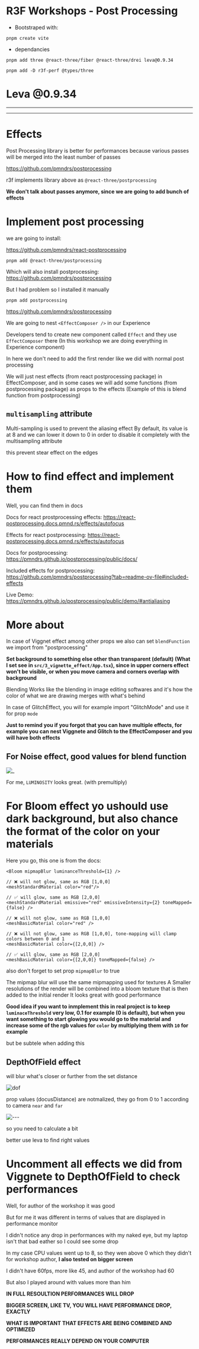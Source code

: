 # R3F Workshops - Post Processing

- Bootstraped with:

```
pnpm create vite
```

- dependancies

```
pnpm add three @react-three/fiber @react-three/drei leva@0.9.34
```

```
pnpm add -D r3f-perf @types/three
```

# Leva @0.9.34

---

---

# Effects

Post Processing library is better for performances because various passes will be merged into the least number of passes

<https://github.com/pmndrs/postprocessing>

r3f implements library above as `@react-three/postprocessing`

**We don't talk about passes anymore, since we are going to add bunch of effects**

# Implement post processing

we are going to install:

<https://github.com/pmndrs/react-postprocessing>

```
pnpm add @react-three/postprocessing
```

Which will also install postprocessing: <https://github.com/pmndrs/postprocessing>

But I had problem so I installed it manually

```
pnpm add postprocessing
```

<https://github.com/pmndrs/postprocessing>

We are going to nest `<EffectComposer />` in our Experience

Developers tend to create new component called `Effect` and they use `EffectComposer` there (In this workshop we are doing everything in Experience component)

In here we don't need to add the first render like we did with normal post processing

We will just nest effects (from react postprocessing package) in EffectComposer, and in some cases we will add some functions (from postprocessing package) as props to the effects (Example of this is blend function from postprocessing)

## `multisampling` attribute

Multi-sampling is used to prevent the aliasing effect
By default, its value is at 8 and we can lower it down to 0 in order to disable it completely with the multisampling attribute

this prevent stear effect on the edges

# How to find effect and implement them

Well, you can find them in docs

Docs for react prostprocessing effects: <https://react-postprocessing.docs.pmnd.rs/effects/autofocus>

Effects for react postprocessing: <https://react-postprocessing.docs.pmnd.rs/effects/autofocus>

Docs for postprocessing: <https://pmndrs.github.io/postprocessing/public/docs/>

Included effects for postprocessing: <https://github.com/pmndrs/postprocessing?tab=readme-ov-file#included-effects>

Live Demo: <https://pmndrs.github.io/postprocessing/public/demo/#antialiasing>

# More about

In case of Viggnet effect among other props we also can set `blendFunction` we import from "postprocessing"

**Set background to something else other than transparent (default) (What I set see in `src/3_vignette_effect/App.tsx`), since in upper corners effect won't be visible, or when you move camera and corners overlap with background**

Blending Works like the blending in image editing softwares and it's how the color of what we are drawing merges with what's behind

In case of GlitchEffect, you will for example import "GlitchMode" and use it for prop `mode`

**Just to remind you if you forgot that you can have multiple effects, for example you can nest Viggnete and Glitch to the EffectComposer and you will have both effects**

## For Noise effect, good values for blend function

![_](/notes/images/Screenshot%20from%202025-01-21%2011-11-42.png)

For me, `LUMINOSITY` looks great. (with premultiply)

# For Bloom effect yo ushould use dark background, but also chance the format of the color on your materials

Here you go, this one is from the docs:

```tsx
<Bloom mipmapBlur luminanceThreshold={1} />

// ❌ will not glow, same as RGB [1,0,0]
<meshStandardMaterial color="red"/>

// ✅ will glow, same as RGB [2,0,0]
<meshStandardMaterial emissive="red" emissiveIntensity={2} toneMapped={false} />

// ❌ will not glow, same as RGB [1,0,0]
<meshBasicMaterial color="red" />

// ❌ will not glow, same as RGB [1,0,0], tone-mapping will clamp colors between 0 and 1
<meshBasicMaterial color={[2,0,0]} />

// ✅ will glow, same as RGB [2,0,0]
<meshBasicMaterial color={[2,0,0]} toneMapped={false} />

```

also don't forget to set prop `mipmapBlur` to true

The mipmap blur will use the same mipmapping used for textures A
Smaller resolutions of the render will be combined into a bloom texture that is then added to the initial render
It looks great with good performance

**Good idea if you want to inmplement this in real project is to keep `luminaceThreshold` very low, 0.1 for example (0 is default), but when you want something to start glowing you would go to the material and increase some of the rgb values for `color` by multiplying them with `10` for example**

but be subtele when adding this

## DepthOfField effect

will blur what's closer or further from the set distance

![dof](/notes/images/dof.png)

prop values (docusDistance) are notmalized, they go from 0 to 1 according to camera `near` and `far`

![---](/notes/images/Screenshot%20from%202025-01-21%2013-51-54.png)

so you need to calculate a bit

better use leva to find right values

# Uncomment all effects we did from Viggnete to DepthOfField to check performances

Well, for author of the workshop it was good

But for me it was different in terms of values that are displayed in performance monitor

I didn't notice any drop in performances with my naked eye, but my laptop isn't that bad eather so I could see some drop

In my case CPU values went up to 8, so they wen above 0 which they didn't for workshop author, **I also tested on bigger screen**

I didn't have 60fps, more like 45, and author of the workshop had 60

But also I played around with values more than him

**IN FULL RESOULTION PERFORMANCES WILL DROP**

**BIGGER SCREEN, LIKE TV, YOU WILL HAVE PERFORMANCE DROP, EXACTLY**

**WHAT IS IMPORTANT THAT EFFECTS ARE BEING COMBINED AND OPTIMIZED**

**PERFORMANCES REALLY DEPEND ON YOUR COMPUTER**
